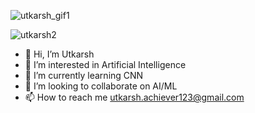

![utkarsh_gif1](https://user-images.githubusercontent.com/57147530/137719897-ae83e891-65a3-4821-842d-f08316d4d026.gif)


![utkarsh2](https://user-images.githubusercontent.com/57147530/137720018-080b8347-bd42-49fa-aa0f-476205682639.gif)

- 👋 Hi, I’m Utkarsh
- 👀 I’m interested in Artificial Intelligence
- 🌱 I’m currently learning CNN
- 💞️ I’m looking to collaborate on AI/ML
- 📫 How to reach me utkarsh.achiever123@gmail.com


